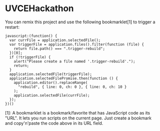 # UVCEHackathon

You can remix this project and use the following bookmarklet[1] to trigger a restart:

    javascript:(function() {
      var currFile = application.selectedFile();
      var triggerFile = application.files().filter(function (file) {
        return file.path() === ".trigger-rebuild";
      })[0];
      if (!triggerFile) {
        alert("Please create a file named '.trigger-rebuild'.");
        return;
      }
      application.selectedFile(triggerFile);
      application.selectedFilePromise.then(function () {
        application.editor().replaceRange(
          "rebuild", { line: 0, ch: 0 }, { line: 0, ch: 10 }
        );
        application.selectedFile(currFile);
      });
    })()

[1]: A bookmarklet is a bookmark/favorite that has JavaScript code as its "URL". It lets you run scripts on the current page. Just create a bookmark and copy'n'paste the code above in its URL field.